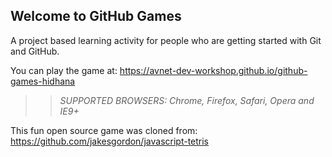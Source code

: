 ## Welcome to GitHub Games

A project based learning activity for people who are getting started with Git and GitHub.

You can play the game at: https://avnet-dev-workshop.github.io/github-games-hidhana

>> _*SUPPORTED BROWSERS*: Chrome, Firefox, Safari, Opera and IE9+_

This fun open source game was cloned from: https://github.com/jakesgordon/javascript-tetris
